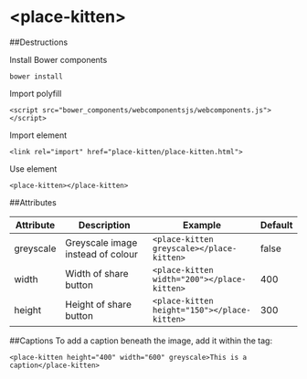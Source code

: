 &lt;place-kitten&gt;
============

##Destructions

Install Bower components
```
bower install
```

Import polyfill
```
<script src="bower_components/webcomponentsjs/webcomponents.js"></script>
```

Import element
```
<link rel="import" href="place-kitten/place-kitten.html">
```

Use element
```
<place-kitten></place-kitten>
```

##Attributes

| Attribute  | Description | Example  | Default  |
|---|---|---|---|
| greyscale  | Greyscale image instead of colour | ```<place-kitten greyscale></place-kitten>``` | false |
|  width | Width of share button | ```<place-kitten width="200"></place-kitten>``` | 400 |
|  height | Height of share button | ```<place-kitten height="150"></place-kitten>``` | 300 |

##Captions
To add a caption beneath the image, add it within the tag:
```
<place-kitten height="400" width="600" greyscale>This is a caption</place-kitten>
```  
